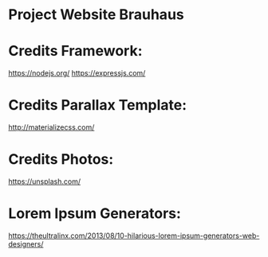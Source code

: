 # Project Website Brauhaus



Credits Framework:
==================

https://nodejs.org/
https://expressjs.com/


Credits Parallax Template:
==========================

http://materializecss.com/


Credits Photos:
===============

https://unsplash.com/


Lorem Ipsum Generators:
=======================

https://theultralinx.com/2013/08/10-hilarious-lorem-ipsum-generators-web-designers/










